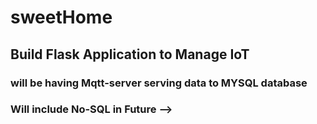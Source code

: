 # sweetHome
## Build Flask Application to Manage IoT 
### will be having Mqtt-server serving data to MYSQL database
### Will include No-SQL in Future -->
